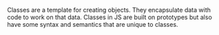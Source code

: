Classes are a template for creating objects. They encapsulate data with code to work on that data. Classes in JS are built on prototypes but also have some syntax and semantics that are unique to classes.
